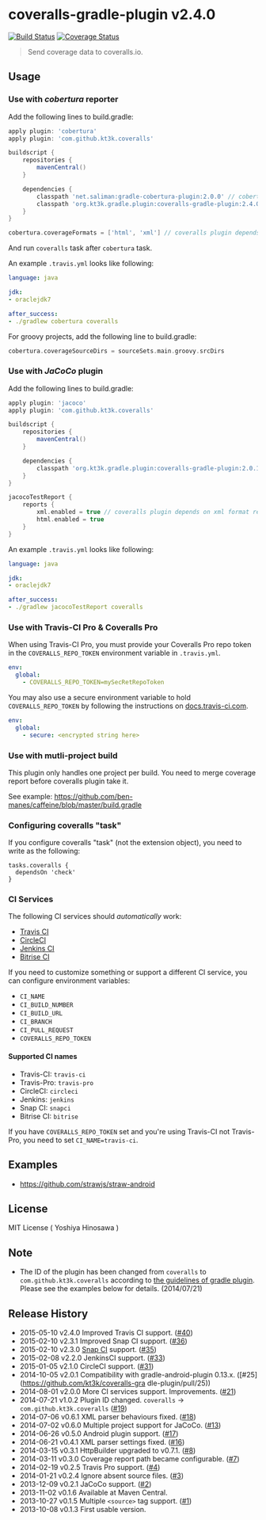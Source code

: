 # coveralls-gradle-plugin v2.4.0

[![Build Status](https://travis-ci.org/kt3k/coveralls-gradle-plugin.svg?branch=master)](https://travis-ci.org/kt3k/coveralls-gradle-plugin) [![Coverage Status](https://coveralls.io/repos/kt3k/coveralls-gradle-plugin/badge.svg)](https://coveralls.io/r/kt3k/coveralls-gradle-plugin)

> Send coverage data to coveralls.io.

## Usage

### Use with *cobertura* reporter

Add the following lines to build.gradle:

```groovy
apply plugin: 'cobertura'
apply plugin: 'com.github.kt3k.coveralls'

buildscript {
    repositories {
        mavenCentral()
    }

    dependencies {
        classpath 'net.saliman:gradle-cobertura-plugin:2.0.0' // cobertura plugin
        classpath 'org.kt3k.gradle.plugin:coveralls-gradle-plugin:2.4.0'
    }
}

cobertura.coverageFormats = ['html', 'xml'] // coveralls plugin depends on xml format report
```

And run `coveralls` task after `cobertura` task.

An example `.travis.yml` looks like following:

```yaml
language: java

jdk:
- oraclejdk7

after_success:
- ./gradlew cobertura coveralls
```

For groovy projects, add the following line to build.gradle:

```groovy
cobertura.coverageSourceDirs = sourceSets.main.groovy.srcDirs
```

### Use with *JaCoCo* plugin

Add the following lines to build.gradle:

```groovy
apply plugin: 'jacoco'
apply plugin: 'com.github.kt3k.coveralls'

buildscript {
    repositories {
        mavenCentral()
    }

    dependencies {
        classpath 'org.kt3k.gradle.plugin:coveralls-gradle-plugin:2.0.1'
    }
}

jacocoTestReport {
    reports {
        xml.enabled = true // coveralls plugin depends on xml format report
        html.enabled = true
    }
}

```

An example `.travis.yml` looks like following:

```yaml
language: java

jdk:
- oraclejdk7

after_success:
- ./gradlew jacocoTestReport coveralls
```

### Use with Travis-CI Pro & Coveralls Pro

When using Travis-CI Pro, you must provide your Coveralls Pro repo token in the
`COVERALLS_REPO_TOKEN` environment variable in `.travis.yml`.

```yaml
env:
  global:
    - COVERALLS_REPO_TOKEN=mySecRetRepoToken
```

You may also use a secure environment variable to hold `COVERALLS_REPO_TOKEN`
by following the instructions on [docs.travis-ci.com](http://docs.travis-ci.com/user/build-configuration/#Secure-environment-variables).

```yaml
env:
  global:
    - secure: <encrypted string here>
```

### Use with mutli-project build

This plugin only handles one project per build. You need to merge coverage report before coveralls plugin take it.

See example: https://github.com/ben-manes/caffeine/blob/master/build.gradle

### Configuring coveralls "task"

If you configure coveralls "task" (not the extension object), you need to write as the following:

```
tasks.coveralls {
  dependsOn 'check'
}
```

### CI Services

The following CI services should *automatically* work:

 - [Travis CI](https://travis-ci.org/)
 - [CircleCI](https://circleci.com/)
 - [Jenkins CI](http://jenkins-ci.org/)
 - [Bitrise CI](https://bitrise.io/)

If you need to customize something or support a different CI service, you can configure environment variables:

 - `CI_NAME`
 - `CI_BUILD_NUMBER`
 - `CI_BUILD_URL`
 - `CI_BRANCH`
 - `CI_PULL_REQUEST`
 - `COVERALLS_REPO_TOKEN`

#### Supported CI names
 * Travis-CI: `travis-ci`
 * Travis-Pro: `travis-pro`
 * CircleCI: `circleci`
 * Jenkins: `jenkins`
 * Snap CI: `snapci`
 * Bitrise CI: `bitrise`

If you have `COVERALLS_REPO_TOKEN` set and you're using Travis-CI not Travis-Pro, you need to set `CI_NAME=travis-ci`.

## Examples

- https://github.com/strawjs/straw-android


## License

MIT License ( Yoshiya Hinosawa )

## Note

- The ID of the plugin has been changed from `coveralls` to `com.github.kt3k.coveralls` according to [the guidelines of gradle plugin](http://plugins.gradle.org/submit).
Please see the examples below for details.
(2014/07/21)

## Release History

 * 2015-05-10   v2.4.0   Improved Travis CI support. ([#40](https://github.com/kt3k/coveralls-gradle-plugin/pull/40))
 * 2015-02-10   v2.3.1   Improved Snap CI support. ([#36](https://github.com/kt3k/coveralls-gradle-plugin/pull/36))
 * 2015-02-10   v2.3.0   [Snap CI](https://snap-ci.com/) support. ([#35](https://github.com/kt3k/coveralls-gradle-plugin/pull/35))
 * 2015-02-08   v2.2.0   JenkinsCI support. ([#33](https://github.com/kt3k/coveralls-gradle-plugin/pull/33))
 * 2015-01-05   v2.1.0   CircleCI support. ([#31](https://github.com/kt3k/coveralls-gradle-plugin/pull/31))
 * 2014-10-05   v2.0.1   Compatibility with gradle-android-plugin 0.13.x. ([#25](https://github.com/kt3k/coveralls-gra    dle-plugin/pull/25))
 * 2014-08-01   v2.0.0   More CI services support. Improvements. ([#21](https://github.com/kt3k/coveralls-gradle-plugin/pull/21))
 * 2014-07-21   v1.0.2   Plugin ID changed. `coveralls` -> `com.github.kt3k.coveralls` ([#19](https://github.com/kt3k/coveralls-gradle-plugin/pull/19))
 * 2014-07-06   v0.6.1   XML parser behaviours fixed. ([#18](https://github.com/kt3k/coveralls-gradle-plugin/pull/18))
 * 2014-07-02   v0.6.0   Multiple project support for JaCoCo. ([#13](https://github.com/kt3k/coveralls-gradle-plugin/pull/13))
 * 2014-06-26   v0.5.0   Android plugin support. ([#17](https://github.com/kt3k/coveralls-gradle-plugin/pull/17))
 * 2014-06-21   v0.4.1   XML parser settings fixed. ([#16](https://github.com/kt3k/coveralls-gradle-plugin/pull/16))
 * 2014-03-15   v0.3.1   HttpBuilder upgraded to v0.7.1. ([#8](https://github.com/kt3k/coveralls-gradle-plugin/pull/8))
 * 2014-03-11   v0.3.0   Coverage report path became configurable. ([#7](https://github.com/kt3k/coveralls-gradle-plugin/pull/7))
 * 2014-02-19   v0.2.5   Travis Pro support. ([#4](https://github.com/kt3k/coveralls-gradle-plugin/pull/4))
 * 2014-01-21   v0.2.4   Ignore absent source files. ([#3](https://github.com/kt3k/coveralls-gradle-plugin/pull/3))
 * 2013-12-09   v0.2.1   JaCoCo support. ([#2](https://github.com/kt3k/coveralls-gradle-plugin/pull/2))
 * 2013-11-02   v0.1.6   Available at Maven Central.
 * 2013-10-27   v0.1.5   Multiple `<source>` tag support. ([#1](https://github.com/kt3k/coveralls-gradle-plugin/pull/1))
 * 2013-10-08   v0.1.3   First usable version.
